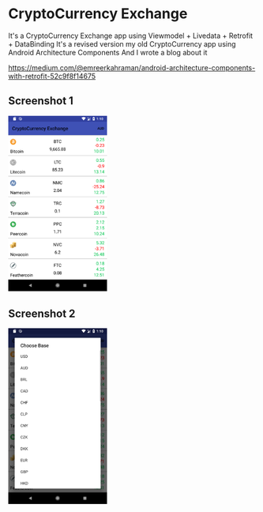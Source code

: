# CryptoCurrency Exchange
It's a CryptoCurrency Exchange app using Viewmodel + Livedata + Retrofit + DataBinding
It's a revised version my old CryptoCurrency app using Android Architecture Components
And I  wrote a blog about it

https://medium.com/@emreerkahraman/android-architecture-components-with-retrofit-52c9f8f14675


## Screenshot 1
<img src="Screenshot/ss1.png" width="200">

## Screenshot 2
<img src="Screenshot/ss2.png" width="200">

